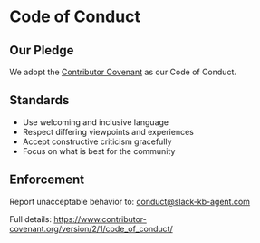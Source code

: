 # Code of Conduct

## Our Pledge

We adopt the [Contributor Covenant](https://www.contributor-covenant.org/) as our Code of Conduct.

## Standards

* Use welcoming and inclusive language
* Respect differing viewpoints and experiences
* Accept constructive criticism gracefully
* Focus on what is best for the community

## Enforcement

Report unacceptable behavior to: conduct@slack-kb-agent.com

Full details: https://www.contributor-covenant.org/version/2/1/code_of_conduct/